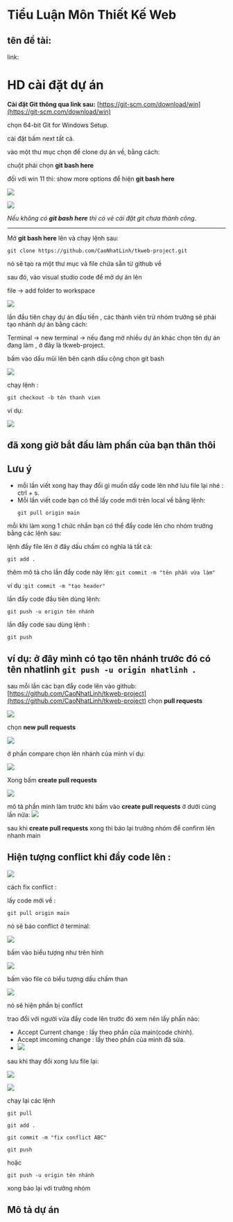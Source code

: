 # Tiểu Luận Môn Thiết Kế Web

## tên đề tài:

link:

# HD cài đặt dự án

****Cài đặt Git thông qua link sau:****
[https://git-scm.com/download/win](https://git-scm.com/download/win)

chọn 64-bit Git for Windows Setup.

cài đặt bấm next tất cả.

vào một thư mục chọn để clone dự án về, bằng cách:

chuột phải chọn **git bash here**

đối với win 11 thì:
show more options để hiện **git bash here**

![](./readme-img/img1.png)

![](./readme-img/img2.png)

_Nếu không có **git bash here** thì có vẻ cái đặt git chưa thành công_.

---

Mở **git bash here** lên và chạy lệnh sau:

```
git clone https://github.com/CaoNhatLinh/tkweb-project.git
```

nó sẽ tạo ra một thư mục và file chứa sẵn từ github về

sau đó, vào visual studio code để mở dự án lên

file -> add folder to workspace

![](./readme-img/img3.png)

lần đầu tiên chạy dự án đầu tiền , các thành viên trừ nhóm trưởng sẽ phải tạo nhánh dự án bằng cách:

Terminal -> new terminal -> nếu đang mở nhiều dự án khác chọn tên dự án đang làm , ở đây là tkweb-project.

bấm vào dấu mũi lên bên cạnh dấu cộng chọn git bash

![](./readme-img/img5.png)

chạy lệnh :

```
git checkout -b tên thanh vien
```

ví dụ:

![](./readme-img/img4.png)

## đã xong giờ bắt đầu làm phần của bạn thân thôi

## Lưu ý

- mỗi lần viết xong hay thay đổi gì muốn dẩy code lên nhớ lưu file lại nhé : ctrl + s.
- Mỗi lần viết code bạn có thể lấy code mới trên local về bằng lệnh:
  ```
  git pull origin main
  ```

mỗi khi làm xong 1 chức nhắn bạn có thể đẩy code lên cho nhóm trưởng bằng các lệnh sau:

lệnh đẩy file lên ở đây dấu chấm có nghĩa là tất cả:
```
git add .
```

thêm mô tả cho lần đẩy code này lên:
`git commit -m "tên phần vừa làm" `

ví dụ :`git commit -m "tạo header"`

lần đẩy code đầu tiên dùng lệnh:
```
git push -u origin tên nhánh 
```
lần đẩy code sau dùng lệnh :
```
git push
```

## ví dụ: ở đây mình có tạo tên nhánh trước đó có tên nhatlinh `git push -u origin nhatlinh `.

sau mỗi lần các bạn đẩy code lên vào github: [https://github.com/CaoNhatLinh/tkweb-project](https://github.com/CaoNhatLinh/tkweb-project)
chọn **pull requests**

![](./readme-img/img5.png)

chọn **new pull requests**

![](./readme-img/img6.png)

ở phần compare chọn lên nhánh của mình
ví dụ:

![](./readme-img/img7.png)

Xong bấm **create pull requests**

![](./readme-img/img8.png)

mô tả phần mình làm trước khi bấm vào **create pull requests** ở dưới cùng lần nữa:
![](./readme-img/img9.png)

sau khi **create pull requests** xong thì báo lại trưởng nhóm để confirm lên nhanh main

## Hiện tượng conflict khi đẩy code lên :

![](./readme-img/img10.png)

cách fix conflict :

lấy code mới về :
```
git pull origin main
```

nó sẽ báo conflict ở terminal:

![](./readme-img/img11.png)

bấm vào biểu tượng như trên hình

![](./readme-img/img12.png)

bấm vào file có biểu tượng dấu chấm than

![](./readme-img/img13.png)

nó sẽ hiện phần bị conflict

trao đổi với người vừa đẩy code lên trước đó xem nên lấy phần nào:

- Accept Current change : lấy theo phần của main(code chính).
- Accept imcoming change : lấy theo phần của mình đã sửa.
- 
  ![](./readme-img/img14.png)

sau khi thay đổi xong lưu file lại:

![](./readme-img/img16.png)

![](./readme-img/img17.png)

chạy lại các lệnh
```
git pull 
```
```
git add .
```
```
git commit -m "fix conflict ABC" 
```
```
git push
``` 
hoặc 
```
git push -u origin tên nhánh
```

xong báo lại với trưởng nhóm

## Mô tả dự án
